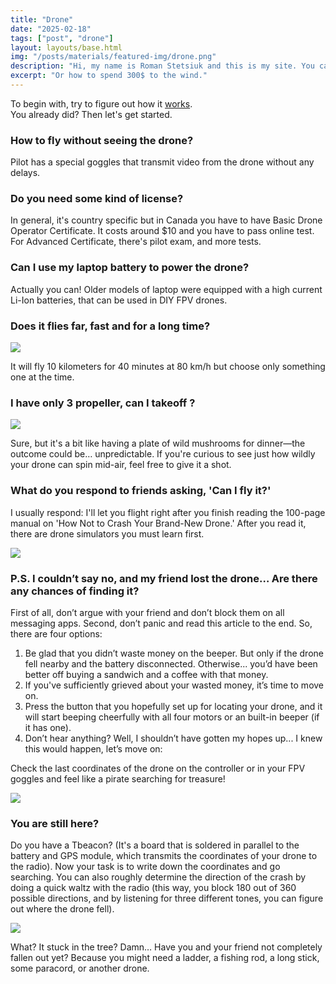 ```yaml
---
title: "Drone"
date: "2025-02-18"
tags: ["post", "drone"]
layout: layouts/base.html
img: "/posts/materials/featured-img/drone.png"
description: "Hi, my name is Roman Stetsiuk and this is my site. You can find here my mini-blog and much more."
excerpt: "Or how to spend 300$ to the wind."
---
```



To begin with, try to figure out how it [works](https://curious-grapes.one/drone-inside).  
You already did? Then let's get started.

### **How to fly without seeing the drone?**

Pilot has a special goggles that transmit video from the drone without any delays.

### **Do you need some kind of license?**

In general, it's country specific but in Canada you have to have Basic Drone Operator Certificate. It costs around $10 and you have to pass online test. For Advanced Certificate, there's pilot exam, and more tests.

### **Can I use my laptop battery to power the drone?**

Actually you can! Older models of laptop were equipped with a high current Li-Ion batteries, that can be used in DIY FPV drones.

### **Does it flies far, fast and for a long time?**

![](https://cdn.curious-grapes.one/Screenshot_1.png)

It will fly 10 kilometers for 40 minutes at 80 km/h but choose only something one at the time.

### **I have only 3 propeller, can I takeoff ?**

![](https://upload.wikimedia.org/wikipedia/commons/thumb/2/2c/Quadrokopter-X-H-Konfiguration.gif/375px-Quadrokopter-X-H-Konfiguration.gif)

Sure, but it's a bit like having a plate of wild mushrooms for dinner—the outcome could be… unpredictable. If you're curious to see just how wildly your drone can spin mid-air, feel free to give it a shot.

### **What do you respond to friends asking, 'Can I fly it?'**

I usually respond: I'll let you flight right after you finish reading the 100-page manual on 'How Not to Crash Your Brand-New Drone.' After you read it, there are drone simulators you must learn first.

![](https://static1.srcdn.com/wordpress/wp-content/uploads/2020/11/Liftoff-Drone-Racing-screenshot-2.jpg)

### P.S. I couldn’t say no, and my friend lost the drone… Are there any chances of finding it?

First of all, don’t argue with your friend and don’t block them on all messaging apps. Second, don’t panic and read this article to the end. So, there are four options:

1. Be glad that you didn’t waste money on the beeper. But only if the drone fell nearby and the battery disconnected. Otherwise... you’d have been better off buying a sandwich and a coffee with that money.
2. If you've sufficiently grieved about your wasted money, it’s time to move on.
3. Press the button that you hopefully set up for locating your drone, and it will start beeping cheerfully with all four motors or an built-in beeper (if it has one).
4. Don’t hear anything? Well, I shouldn’t have gotten my hopes up... I knew this would happen, let’s move on:

Check the last coordinates of the drone on the controller or in your FPV goggles and feel like a pirate searching for treasure!

![](https://cdn.curious-grapes.one/telemetry.png)

### You are still here?

Do you have a Tbeacon? (It's a board that is soldered in parallel to the battery and GPS module, which transmits the coordinates of your drone to the radio). Now your task is to write down the coordinates and go searching. You can also roughly determine the direction of the crash by doing a quick waltz with the radio (this way, you block 180 out of 360 possible directions, and by listening for three different tones, you can figure out where the drone fell).

![](https://tbeacon.org.ua/images/newfoto/Amber1.jpg)

What? It stuck in the tree? Damn… Have you and your friend not completely fallen out yet? Because you might need a ladder, a fishing rod, a long stick, some paracord, or another drone.
